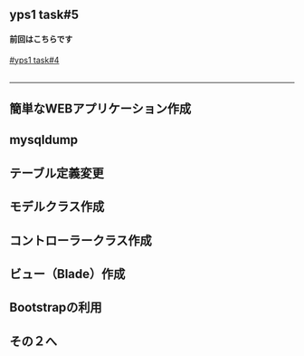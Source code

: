 ## yps1 task#5

#### 前回はこちらです
[#yps1 task#4](https://github.com/yotaro-ok/yps/blob/master/task_4.md)
<br>
<br>

***

## 簡単なWEBアプリケーション作成

## mysqldump

## テーブル定義変更

## モデルクラス作成

## コントローラークラス作成

## ビュー（Blade）作成

## Bootstrapの利用

## その２へ
